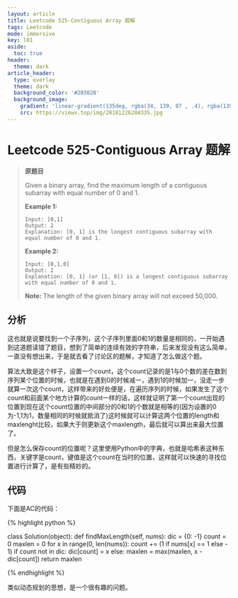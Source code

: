```yaml
---
layout: article
title: Leetcode 525-Contiguous Array 题解
tags: Leetcode
mode: immersive
key: l01
aside:
  toc: true
header:
  theme: dark
article_header:
  type: overlay
  theme: dark
  background_color: '#203028'
  background_image:
    gradient: 'linear-gradient(135deg, rgba(34, 139, 87 , .4), rgba(139, 34, 139, .4))'
    src: https://viewv.top/img/20181226204335.jpg
---
```


# Leetcode 525-Contiguous Array 题解

> **原题目**  
>
> Given a binary array, find the maximum length of a contiguous subarray with equal number of 0 and 1.
>
> **Example 1:**
>
> ```
> Input: [0,1]
> Output: 2
> Explanation: [0, 1] is the longest contiguous subarray with equal number of 0 and 1.
> ```
>
> **Example 2:**
>
> ```
> Input: [0,1,0]
> Output: 2
> Explanation: [0, 1] (or [1, 0]) is a longest contiguous subarray with equal number of 0 and 1.
> ```
>
> **Note:** The length of the given binary array will not exceed 50,000.

## 分析

这也就是说要找到一个子序列，这个子序列里面0和1的数量是相同的，一开始遇到这道题读错了题目，想到了简单的连续有效的字符串，后来发现没有这么简单，一直没有想出来，于是就去看了讨论区的题解，才知道了怎么做这个题。

算法大致是这个样子，设置一个count，这个count记录的是1与0个数的差在数到序列某个位置的时候，也就是在遇到0的时候减一，遇到1的时候加一，没走一步就算一次这个count，这样带来的好处便是，在遍历序列的时候，如果发生了这个count和前面某个地方计算的count一样的话，这样就证明了第一个count出现的位置到现在这个count位置的中间部分的0和1的个数就是相等的(因为设置的0为-1,1为1，数量相同的时候就抵消了)这时候就可以计算这两个位置的length和maxlenght比较，如果大于则更新这个maxlength，最后就可以算出来最大位置了。

但是怎么保存count的位置呢？这里使用Python中的字典，也就是哈希表这种东西，关键字是count，键值是这个count在当时的位置，这样就可以快速的寻找位置进行计算了，是有些精妙的。

## 代码

下面是AC的代码：

{% highlight python %}

class Solution(object):
    def findMaxLength(self, nums):
        dic = {0: -1}
        count = 0
        maxlen = 0
        for x in range(0, len(nums)):
            count += (1 if nums[x] == 1 else - 1)
            if count not in dic:
                dic[count] = x
            else:
                maxlen = max(maxlen, x - dic[count])
        return maxlen

{% endhighlight %}

类似动态规划的思想，是一个很有趣的问题。